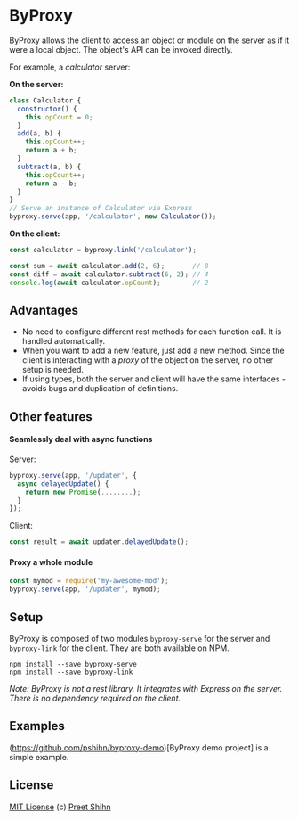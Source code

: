 # ByProxy

ByProxy allows the client to access an object or module on the server as if it were a local object. The object's API can be invoked directly.

For example, a *calculator* server:

**On the server:**
```javascript
class Calculator {
  constructor() {
    this.opCount = 0;
  }
  add(a, b) {
    this.opCount++;
    return a + b;
  }
  subtract(a, b) {
    this.opCount++;
    return a - b;
  }
}
// Serve an instance of Calculator via Express
byproxy.serve(app, '/calculator', new Calculator()); 
```

**On the client:**
```javascript
const calculator = byproxy.link('/calculator');

const sum = await calculator.add(2, 6);       // 8
const diff = await calculator.subtract(6, 2); // 4
console.log(await calculator.opCount);        // 2
```

## Advantages
* No need to configure different rest methods for each function call. It is handled automatically. 
* When you want to add a new feature, just add a new method. Since the client is interacting with a *proxy* of the object on the server, no other setup is needed. 
* If using types, both the server and client will have the same interfaces - avoids bugs and duplication of definitions. 

## Other features

#### Seamlessly deal with async functions
Server: 
```javascript
byproxy.serve(app, '/updater', {
  async delayedUpdate() {
    return new Promise(........);
  }
}); 
```
Client:
```javascript
const result = await updater.delayedUpdate();
```

#### Proxy a whole module
```javascript
const mymod = require('my-awesome-mod');
byproxy.serve(app, '/updater', mymod);
```

## Setup

ByProxy is composed of two modules `byproxy-serve` for the server and `byproxy-link` for the client. 
They are both available on NPM.

```
npm install --save byproxy-serve
npm install --save byproxy-link
```

*Note: ByProxy is not a rest library. It integrates with Express on the server. There is no dependency required on the client.*

## Examples
(https://github.com/pshihn/byproxy-demo)[ByProxy demo project] is a simple example.

## License
[MIT License](https://github.com/pshihn/byproxy/blob/master/LICENSE) (c) [Preet Shihn](https://twitter.com/preetster)
